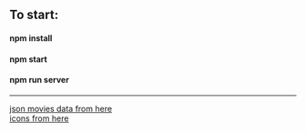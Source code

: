 ## To start:
#### npm install
#### npm start
#### npm run server
----
[json movies data from here](https://github.com/erik-sytnyk/movies-list/blob/master/db.json)  
[icons from here](https://www.flaticon.com/free-icons/heart)  